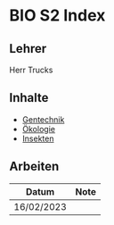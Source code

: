 # BIO S2 Index

## Lehrer

Herr Trucks

## Inhalte

- [Gentechnik](./Gentechnik.md)
- [Ökologie](./Ökologie.md)
- [Insekten](./Insekten.md)

## Arbeiten

| Datum |Note |
| --- | --- |
| 16/02/2023 |
